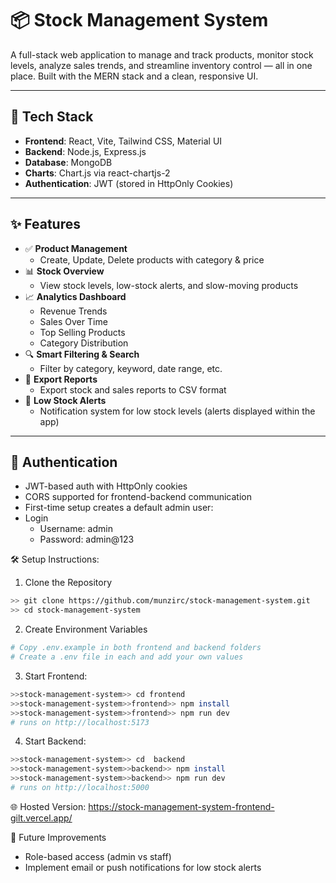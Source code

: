 # 📦 Stock Management System

A full-stack web application to manage and track products, monitor stock levels, analyze sales trends, and streamline inventory control — all in one place. Built with the MERN stack and a clean, responsive UI.

---

## 🚀 Tech Stack

- **Frontend**: React, Vite, Tailwind CSS, Material UI
- **Backend**: Node.js, Express.js
- **Database**: MongoDB
- **Charts**: Chart.js via react-chartjs-2
- **Authentication**: JWT (stored in HttpOnly Cookies)

---

## ✨ Features

- ✅ **Product Management**
  - Create, Update, Delete products with category & price
- 📊 **Stock Overview**
  - View stock levels, low-stock alerts, and slow-moving products
- 📈 **Analytics Dashboard**
  - Revenue Trends
  - Sales Over Time
  - Top Selling Products
  - Category Distribution
- 🔍 **Smart Filtering & Search**
  - Filter by category, keyword, date range, etc.
- 📅 **Export Reports**
  - Export stock and sales reports to CSV format
- 📲 **Low Stock Alerts**
  - Notification system for low stock levels (alerts displayed within the app)

---

## 🔐 Authentication

- JWT-based auth with HttpOnly cookies
- CORS supported for frontend-backend communication
- First-time setup creates a default admin user:
- Login
  - Username: admin  
  - Password: admin@123



🛠️ Setup Instructions:

1. Clone the Repository
```bash
>> git clone https://github.com/munzirc/stock-management-system.git
>> cd stock-management-system
```
2. Create Environment Variables
```bash
# Copy .env.example in both frontend and backend folders
# Create a .env file in each and add your own values
```

3. Start Frontend:
```bash
>>stock-management-system>> cd frontend
>>stock-management-system>>frontend>> npm install
>>stock-management-system>>frontend>> npm run dev
# runs on http://localhost:5173
```
4. Start Backend:
```bash
>>stock-management-system>> cd  backend
>>stock-management-system>>backend>> npm install
>>stock-management-system>>backend>> npm run dev
# runs on http://localhost:5000
```

🌐 Hosted Version: https://stock-management-system-frontend-gilt.vercel.app/

📌 Future Improvements

- Role-based access (admin vs staff)
- Implement email or push notifications for low stock alerts
